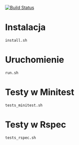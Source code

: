 [![Build Status](https://travis-ci.com/TestowanieRubyUG20182019/projektsemestralny-sanes.svg?token=zRmjzrZcqazckVXZMxKb&branch=master)](https://travis-ci.com/TestowanieRubyUG20182019/projektsemestralny-sanes)

# Instalacja
```
install.sh
```
# Uruchomienie
```
run.sh
```
# Testy w Minitest
```
tests_minitest.sh
```
# Testy w Rspec
```
tests_rspec.sh
```
